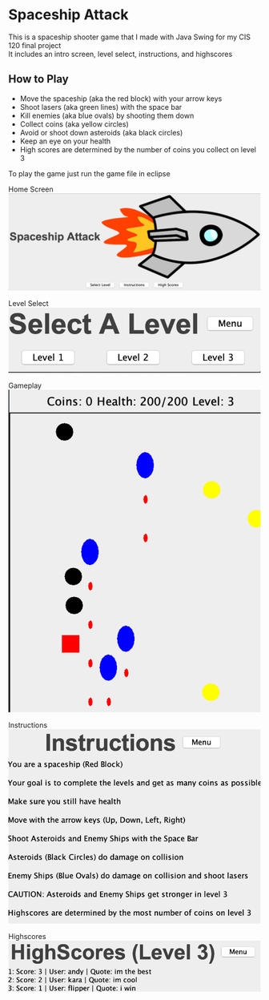 # Spaceship Attack
This is a spaceship shooter game that I made with Java Swing for my CIS 120 final project  
It includes an intro screen, level select, instructions, and highscores   
  
## How to Play
* Move the spaceship (aka the red block) with your arrow keys
* Shoot lasers (aka green lines) with the space bar
* Kill enemies (aka blue ovals) by shooting them down
* Collect coins (aka yellow circles)
* Avoid or shoot down asteroids (aka black circles)
* Keep an eye on your health
* High scores are determined by the number of coins you collect on level 3
  
To play the game just run the game file in eclipse
  
Home Screen  
![Intro](/home.png)
  
Level Select  
![Level Select](/level-select.png)
  
Gameplay  
![Gameplay](/gameplay.png)
  
Instructions  
![Instructions](/instructions.png)
  
Highscores  
![Highscores](/highscores.png)
